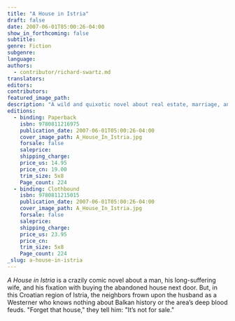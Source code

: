 ```yaml
---
title: "A House in Istria"
draft: false
date: 2007-06-01T05:00:26-04:00
show_in_forthcoming: false
subtitle:
genre: Fiction
subgenre:
language:
authors:
  - contributor/richard-swartz.md
translators:
editors:
contributors:
featured_image_path:
description: "A wild and quixotic novel about real estate, marriage, and obsession. "
editions:
  - binding: Paperback
    isbn: 9780811216975
    publication_date: 2007-06-01T05:00:26-04:00
    cover_image_path: A_House_In_Istria.jpg
    forsale: false
    saleprice:
    shipping_charge:
    price_us: 14.95
    price_cn: 19.00
    trim_size: 5x8
    Page_count: 224
  - binding: Clothbound
    isbn: 9780811215015
    publication_date: 2007-06-01T05:00:26-04:00
    cover_image_path: A_House_In_Istria.jpg
    forsale: false
    saleprice:
    shipping_charge:
    price_us: 23.95
    price_cn:
    trim_size: 5x8
    Page_count: 224
_slug: a-house-in-istria
---
```


_A House in Istria_ is a crazily comic novel about a man, his long-suffering wife, and his fixation with buying the abandoned house next door. But, in this Croatian region of Istria, the neighbors frown upon the husband as a Westerner who knows nothing about Balkan history or the area’s deep blood feuds. "Forget that house," they tell him: "It’s not for sale."

